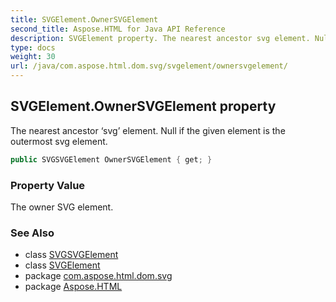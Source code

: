 ```yaml
---
title: SVGElement.OwnerSVGElement
second_title: Aspose.HTML for Java API Reference
description: SVGElement property. The nearest ancestor svg element. Null if the given element is the outermost svg element
type: docs
weight: 30
url: /java/com.aspose.html.dom.svg/svgelement/ownersvgelement/
---
```

## SVGElement.OwnerSVGElement property

The nearest ancestor ‘svg’ element. Null if the given element is the outermost svg element.

```java
public SVGSVGElement OwnerSVGElement { get; }
```

### Property Value

The owner SVG element.

### See Also

* class [SVGSVGElement](../../svgsvgelement/)
* class [SVGElement](../)
* package [com.aspose.html.dom.svg](../../../com.aspose.html.dom.svg/)
* package [Aspose.HTML](../../../)

